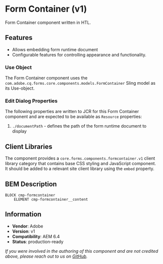 <!--
Copyright 2021 Adobe

Licensed under the Apache License, Version 2.0 (the "License");
you may not use this file except in compliance with the License.
You may obtain a copy of the License at

    http://www.apache.org/licenses/LICENSE-2.0

Unless required by applicable law or agreed to in writing, software
distributed under the License is distributed on an "AS IS" BASIS,
WITHOUT WARRANTIES OR CONDITIONS OF ANY KIND, either express or implied.
See the License for the specific language governing permissions and
limitations under the License.
-->
Form Container (v1)
====
Form Container component written in HTL.

## Features

* Allows embedding form runtime document
* Configurable features for controlling appearance and functionality. 

### Use Object
The Form Container component uses the `com.adobe.cq.forms.core.components.models.FormContainer` Sling model as its Use-object.


### Edit Dialog Properties
The following properties are written to JCR for this Form Container component and are expected to be available as `Resource` properties:

1. `./documentPath` - defines the path of the form runtime document to display

## Client Libraries
The component provides a `core.forms.components.formcontainer.v1` client library category that contains base
CSS styling and JavaScript component. It should be added to a relevant site client library using the `embed` property.

## BEM Description
```
BLOCK cmp-formcontainer
    ELEMENT cmp-formcontainer__content
```

## Information
* **Vendor**: Adobe
* **Version**: v1
* **Compatibility**: AEM 6.4
* **Status**: production-ready

_If you were involved in the authoring of this component and are not credited above, please reach out to us on [GitHub](https://github.com/adobe/aem-core-forms-components)._
